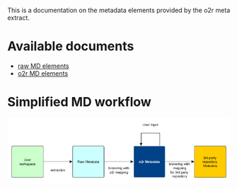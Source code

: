 This is a documentation on the metadata elements provided by the o2r meta extract.


# Available documents

- [raw MD elements](elements_raw.md)
- [o2r MD elements](elements_o2r.md)



# Simplified MD workflow




![workflow img](o2r-meta_workflow.png)


